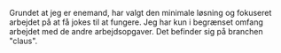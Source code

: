 Grundet at jeg er enemand, har valgt den minimale løsning og fokuseret arbejdet på at få jokes til at fungere. Jeg har kun i begrænset omfang arbejdet med de andre arbejdsopgaver. Det befinder sig på branchen "claus".
